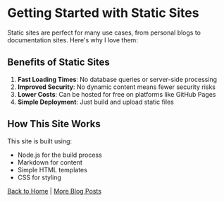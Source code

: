 # Getting Started with Static Sites

Static sites are perfect for many use cases, from personal blogs to documentation sites. Here's why I love them:

## Benefits of Static Sites

1. **Fast Loading Times**: No database queries or server-side processing
2. **Improved Security**: No dynamic content means fewer security risks
3. **Lower Costs**: Can be hosted for free on platforms like GitHub Pages
4. **Simple Deployment**: Just build and upload static files

## How This Site Works

This site is built using:
- Node.js for the build process
- Markdown for content
- Simple HTML templates
- CSS for styling

[Back to Home](/) | [More Blog Posts](/blog) 